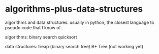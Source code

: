 algorithms-plus-data-structures
===============================

algorithms and data structures. usually in python, the closest language to pseudo code that I know of.

algorithms:
	binary search
	quicksort

data structures:
	treap (binary search tree)
	B+ Tree (not working yet)



